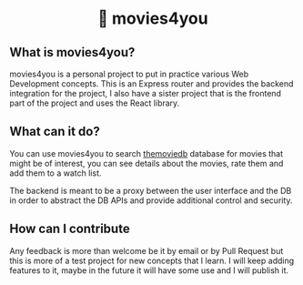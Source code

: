 <div align="center">
<h1>🍿 movies4you</h1>
</div>

## What is movies4you?

movies4you is a personal project to put in practice various Web Development concepts. This is an Express router and provides the backend integration for the project, I also have a sister project that is the frontend part of the project and uses the React library.

## What can it do?

You can use movies4you to search [themoviedb](https://www.themoviedb.org/) database for movies that might be of interest, you can see details about the movies, rate them and add them to a watch list.

The backend is meant to be a proxy between the user interface and the DB in order to abstract the DB APIs and provide additional control and security.

## How can I contribute

Any feedback is more than welcome be it by email or by Pull Request but this is more of a test project for new concepts that I learn. I will keep adding features to it, maybe in the future it will have some use and I will publish it.